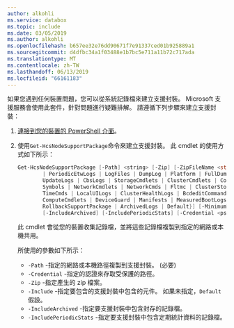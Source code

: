 ```yaml
---
author: alkohli
ms.service: databox
ms.topic: include
ms.date: 03/05/2019
ms.author: alkohli
ms.openlocfilehash: b657ee32e76dd90671f7e91337ced01b925889a1
ms.sourcegitcommit: d4dfbc34a1f03488e1b7bc5e711a11b72c717ada
ms.translationtype: MT
ms.contentlocale: zh-TW
ms.lasthandoff: 06/13/2019
ms.locfileid: "66161183"
---
```

如果您遇到任何裝置問題，您可以從系統記錄檔來建立支援封裝。 Microsoft 支援服務會使用此套件，針對問題進行疑難排解。 請遵循下列步驟來建立支援封裝：

1. [連接到您的裝置的 PowerShell 介面](#connect-to-the-powershell-interface)。
2. 使用`Get-HcsNodeSupportPackage`命令來建立支援封裝。 此 cmdlet 的使用方式如下所示：

    ```powershell
    Get-HcsNodeSupportPackage [-Path] <string> [-Zip] [-ZipFileName <string>] [-Include {None | RegistryKeys | EtwLogs
            | PeriodicEtwLogs | LogFiles | DumpLog | Platform | FullDumps | MiniDumps | ClusterManagementLog | ClusterLog |
            UpdateLogs | CbsLogs | StorageCmdlets | ClusterCmdlets | ConfigurationCmdlets | KernelDump | RollbackLogs |
            Symbols | NetworkCmdlets | NetworkCmds | Fltmc | ClusterStorageLogs | UTElement | UTFlag | SmbWmiProvider |
            TimeCmds | LocalUILogs | ClusterHealthLogs | BcdeditCommand | BitLockerCommand | DirStats | ComputeRolesLogs |
            ComputeCmdlets | DeviceGuard | Manifests | MeasuredBootLogs | Stats | PeriodicStatLogs | MigrationLogs |
            RollbackSupportPackage | ArchivedLogs | Default}] [-MinimumTimestamp <datetime>] [-MaximumTimestamp <datetime>]
            [-IncludeArchived] [-IncludePeriodicStats] [-Credential <pscredential>]  [<CommonParameters>]
    ```

    此 cmdlet 會從您的裝置收集記錄檔，並將這些記錄檔複製到指定的網路或本機共用。

    所使用的參數如下所示：

    - `-Path` -指定的網路或本機路徑複製到支援封裝。 (必要)
    - `-Credential` -指定的認證來存取受保護的路徑。
    - `-Zip` -指定產生的 zip 檔案。
    - `-Include` -指定要包含的支援封裝中包含的元件。 如果未指定，`Default`假設。
    - `-IncludeArchived` -指定要支援封裝中包含封存的記錄檔。
    - `-IncludePeriodicStats` -指定要支援封裝中包含定期統計資料的記錄檔。

    
